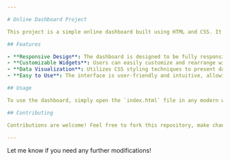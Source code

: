 ```yaml
---

# Online Dashboard Project

This project is a simple online dashboard built using HTML and CSS. It aims to provide a clean and intuitive interface for visualizing data and metrics.

## Features

- **Responsive Design**: The dashboard is designed to be fully responsive, ensuring optimal viewing experience across devices of all sizes.
- **Customizable Widgets**: Users can easily customize and rearrange widgets according to their preferences.
- **Data Visualization**: Utilizes CSS styling techniques to present data in a visually appealing manner.
- **Easy to Use**: The interface is user-friendly and intuitive, allowing users to quickly grasp the functionality and navigate through the dashboard.

## Usage

To use the dashboard, simply open the `index.html` file in any modern web browser. No additional setup or installations are required.

## Contributing

Contributions are welcome! Feel free to fork this repository, make changes, and submit a pull request. Bug fixes, feature enhancements, and suggestions for improvement are all appreciated.

---
```


Let me know if you need any further modifications!
